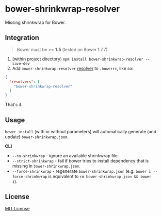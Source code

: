 # bower-shrinkwrap-resolver

Missing shrinkwrap for Bower.

## Integration

> Bower must be >= **1.5** (tested on Bower 1.7.7).

1. (within project directory) `npm install bower-shrinkwrap-resolver --save-dev`
2. Add `bower-shrinkwrap-resolver` [resolver](http://bower.io/docs/pluggable-resolvers) to `.bowerrc`, like so:
```json 
{
  "resolvers": [
    "bower-shrinkwrap-resolver"
  ]
}
```

That's it.

## Usage

`bower install` (with or without parameters) will automatically generate (and update) `bower-shrinkwrap.json`.  

**CLI**
* `--no-shrinkwrap` - ignore an available shrinkwrap file.
* `--strict-shrinkwrap` - fail if bower tries to install dependency that is missing in `bower-shrinkwrap.json`.
* `--force-shrinkwrap` - regenerate `bower-shrinkwrap.json` 
(e.g. `bower i --force-shrinkwrap` is equivalent to `rm bower-shrinkwrap.json && bower i`).

## License

[MIT License](https://github.com/shyiko/bower-shrinkwrap-resolver/blob/master/mit.license)
